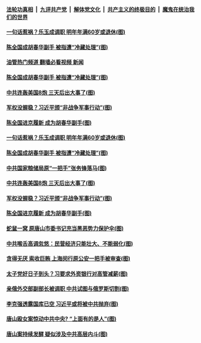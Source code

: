 ####  [法轮功真相](../../../../basic/blob/master/README.md?t=06161431) &nbsp;|&nbsp; [九评共产党](../../../../9ping.md/blob/master/README.md?t=06161431) &nbsp;|&nbsp; [解体党文化](../../../../jtdwh.md/blob/master/README.md?t=06161431)  &nbsp;|&nbsp; [共产主义的终极目的](../../../../gczydzjmd.md/blob/master/README.md?t=06161431) &nbsp;|&nbsp; [魔鬼在统治我们的世界](../../../../mgztzwmdsj.md/blob/master/README.md?t=06161431) 


#### [一句话惹祸？乐玉成调职 明年年满60岁或退休(图)](../pages/p2/1009262.md?t=06161431) 

#### [陈全国成胡春华副手 被指遭“冷藏处理”(图)](../pages/p2/1009256.md?t=06161431) 
#### [油管热门频道 翻墙必看视频 新闻](http://45.76.130.85:81/youtube.html?06161431)
#### [陈全国成胡春华副手 被指遭“冷藏处理”(图)](../pages/p2/1009256.md?t=06161431) 

#### [中共连轰美国8炮 三天后出大事了(图)](../pages/p2/1009222.md?t=06161431) 

#### [军权没握稳？习近平颁“非战争军事行动”(图)](../pages/p2/1009118.md?t=06161431) 

#### [陈全国进京履新 成为胡春华副手(图)](../pages/p2/1009213.md?t=06161431) 



#### [一句话惹祸？乐玉成调职 明年年满60岁或退休(图)](../pages/p2/1009262.md?t=06161431) 



#### [陈全国成胡春华副手 被指遭“冷藏处理”(图)](../pages/p2/1009256.md?t=06161431) 

#### [中共国家粮储局原“一把手”张务锋落马(图)](../pages/p2/1009226.md?t=06161431) 

#### [中共连轰美国8炮 三天后出大事了(图)](../pages/p2/1009222.md?t=06161431) 

#### [军权没握稳？习近平颁“非战争军事行动”(图)](../pages/p2/1009118.md?t=06161431) 

#### [陈全国进京履新 成为胡春华副手(图)](../pages/p2/1009213.md?t=06161431) 

#### [蛇鼠一窝 原唐山市委书记充当黑恶势力保护伞(图)](../pages/p2/1009211.md?t=06161431) 

#### [中共喉舌高调忽悠：民营经济只能壮大、不能弱化(图)](../pages/p2/1009192.md?t=06161431) 

#### [贪得无厌 索收巨贿 上海闵行原公安一把手被审查(图)](../pages/p2/1009159.md?t=06161431) 


#### [太子党好日子到头？习要求外资银行对高管减薪(图)](../pages/p2/1009149.md?t=06161431) 

#### [亲俄外交部副部长被调职 中共试图与俄罗斯切割(图)](../pages/p2/1009143.md?t=06161431) 


#### [李克强透露国库已空 习近平或将被中共抛弃(图)](../pages/p2/1009117.md?t=06161431) 

#### [唐山殴女案惊动中共中央? “上面有的是人”(图)](../pages/p2/1009058.md?t=06161431) 

#### [唐山案持续发酵 疑似涉及中共高层内斗(图)](../pages/p2/1009088.md?t=06161431) 

<img src='http://gfw-breaker.win/goodnews/indexes/p2.md' width='0px' height='0px'/>
